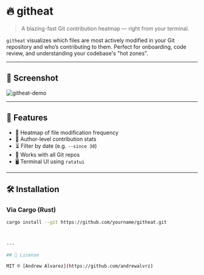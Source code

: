 # 🔥 githeat

> A blazing-fast Git contribution heatmap — right from your terminal.

`githeat` visualizes which files are most actively modified in your Git repository and who’s contributing to them. Perfect for onboarding, code review, and understanding your codebase's "hot zones".

---

## 📸 Screenshot

![githeat-demo](https://asciinema.org/a/your-gif-id.svg) <!-- Replace with your own -->

---

## 🚀 Features

- 📁 Heatmap of file modification frequency
- 🧠 Author-level contribution stats
- ⏳ Filter by date (e.g. `--since 30`)
- 🧩 Works with all Git repos
- 🖥️ Terminal UI using `ratatui`

---

## 🛠 Installation

### Via Cargo (Rust)
```bash
cargo install --git https://github.com/yourname/githeat.git



---

## 📄 License

MIT © [Andrew Alvarez](https://github.com/andrewalvrz)
